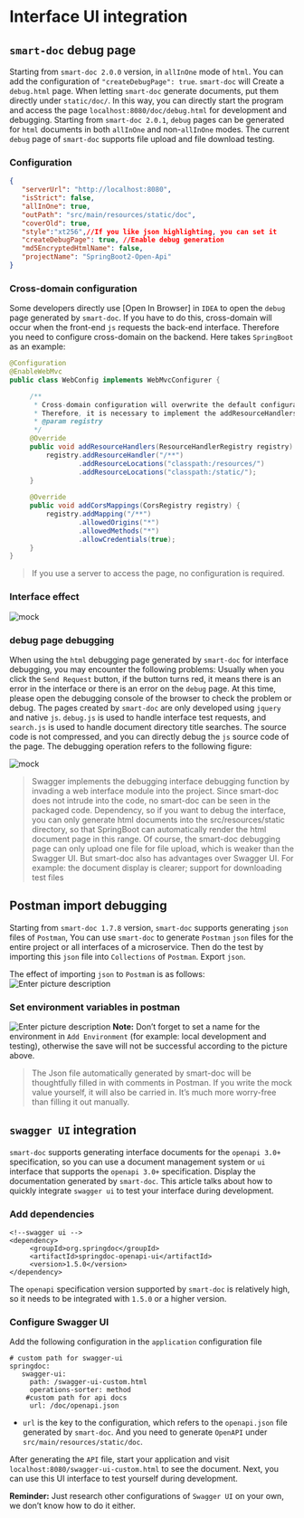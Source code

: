 # Interface UI integration

## `smart-doc` debug page

Starting from `smart-doc 2.0.0` version, in `allInOne` mode of `html`. You can add the configuration of `"createDebugPage": true`. `smart-doc` will
Create a `debug.html` page. When letting `smart-doc` generate documents, put them directly under `static/doc/`.
In this way, you can directly start the program and access the page `localhost:8080/doc/debug.html` for development and debugging.
Starting from `smart-doc 2.0.1`, `debug` pages can be generated for `html` documents in both `allInOne` and non-`allInOne` modes. The current `debug` page of `smart-doc` supports file upload and file download testing.

### Configuration

```json
{
   "serverUrl": "http://localhost:8080",
   "isStrict": false,
   "allInOne": true,
   "outPath": "src/main/resources/static/doc",
   "coverOld": true,
   "style":"xt256",//If you like json highlighting, you can set it
   "createDebugPage": true, //Enable debug generation
   "md5EncryptedHtmlName": false,
   "projectName": "SpringBoot2-Open-Api"
}
```
### Cross-domain configuration
Some developers directly use [Open In Browser] in `IDEA` to open the `debug` page generated by `smart-doc`.
If you have to do this, cross-domain will occur when the front-end `js` requests the back-end interface. Therefore you need to configure cross-domain on the backend.
Here takes `SpringBoot` as an example:

```java
@Configuration
@EnableWebMvc
public class WebConfig implements WebMvcConfigurer {

     /**
      * Cross-domain configuration will overwrite the default configuration.
      * Therefore, it is necessary to implement the addResourceHandlers method and add the default configuration static path
      * @param registry
      */
     @Override
     public void addResourceHandlers(ResourceHandlerRegistry registry) {
         registry.addResourceHandler("/**")
                 .addResourceLocations("classpath:/resources/")
                 .addResourceLocations("classpath:/static/");
     }
    
     @Override
     public void addCorsMappings(CorsRegistry registry) {
         registry.addMapping("/**")
                 .allowedOrigins("*")
                 .allowedMethods("*")
                 .allowCredentials(true);
     }
}
```
> If you use a server to access the page, no configuration is required.

### Interface effect
![mock](https://github.com/smart-doc-group/smart-doc-group.github.io/raw/master/docs/_images/mock.png "1.png")

### debug page debugging
When using the `html` debugging page generated by `smart-doc` for interface debugging, you may encounter the following problems:
Usually when you click the `Send Request` button, if the button turns red, it means there is an error in the interface or there is an error on the `debug` page.
At this time, please open the debugging console of the browser to check the problem or debug. The pages created by `smart-doc` are only developed using `jquery` and native `js`.
`debug.js` is used to handle interface test requests, and `search.js` is used to handle document directory title searches. The source code is not compressed, and you can directly debug the `js` source code of the page.
The debugging operation refers to the following figure:

![mock](https://github.com/smart-doc-group/smart-doc-group.github.io/raw/master/docs/_images/debug-console.png "1.png")


> Swagger implements the debugging interface debugging function by invading a web interface module into the project. Since smart-doc does not intrude into the code, no smart-doc can be seen in the packaged code.
Dependency, so if you want to debug the interface, you can only generate html documents into the src/resources/static directory, so that SpringBoot can automatically render the html document page in this range.
Of course, the smart-doc debugging page can only upload one file for file upload, which is weaker than the Swagger UI. But smart-doc also has advantages over Swagger UI.
For example: the document display is clearer; support for downloading test files

## Postman import debugging
Starting from `smart-doc 1.7.8` version, `smart-doc` supports generating `json` files of `Postman`,
You can use `smart-doc` to generate `Postman` `json` files for the entire project or all interfaces of a microservice.
Then do the test by importing this `json` file into `Collections` of `Postman`. Export `json`.


The effect of importing `json` to `Postma`n is as follows:
![Enter picture description](https://github.com/smart-doc-group/smart-doc-group.github.io/raw/master/docs/_images/095300_24a7f126_144669.png "postman.png")

### Set environment variables in postman

![Enter picture description](https://github.com/smart-doc-group/smart-doc-group.github.io/raw/master/docs/_images/141540_aed7de0b_144669.png "postman_set_env.png")
**Note:** Don’t forget to set a name for the environment in `Add Environment` (for example: local development and testing), otherwise the save will not be successful according to the picture above.

> The Json file automatically generated by smart-doc will be thoughtfully filled in with comments in Postman. If you write the mock value yourself, it will also be carried in.
It’s much more worry-free than filling it out manually.

## `swagger UI` integration

`smart-doc` supports generating interface documents for the `openapi 3.0+` specification, so you can use a document management system or `ui` interface that supports the `openapi 3.0+` specification.
Display the documentation generated by `smart-doc`. This article talks about how to quickly integrate `swagger ui` to test your interface during development.

### Add dependencies

```
<!--swagger ui -->
<dependency>
     <groupId>org.springdoc</groupId>
     <artifactId>springdoc-openapi-ui</artifactId>
     <version>1.5.0</version>
</dependency>
```
The `openapi` specification version supported by `smart-doc` is relatively high, so it needs to be integrated with `1.5.0` or a higher version.
### Configure Swagger UI
Add the following configuration in the `application` configuration file
```
# custom path for swagger-ui
springdoc:
   swagger-ui:
     path: /swagger-ui-custom.html
     operations-sorter: method
    #custom path for api docs
     url: /doc/openapi.json
```
- `url` is the key to the configuration, which refers to the `openapi.json` file generated by `smart-doc`. And you need to generate `OpenAPI` under `src/main/resources/static/doc`.


After generating the `API` file, start your application and visit `localhost:8080/swagger-ui-custom.html` to see the document.
Next, you can use this UI interface to test yourself during development.

**Reminder:** Just research other configurations of `Swagger UI` on your own, we don’t know how to do it either.